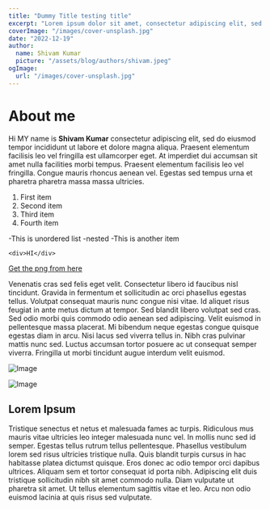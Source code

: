 ```yaml
---
title: "Dummy Title testing title"
excerpt: "Lorem ipsum dolor sit amet, consectetur adipiscing elit, sed do eiusmod tempor incididunt ut labore et dolore magna aliqua. Praesent elementum facilisis leo vel fringilla est ullamcorper eget. At imperdiet dui accumsan sit amet nulla facilities morbi tempus."
coverImage: "/images/cover-unsplash.jpg"
date: "2022-12-19"
author:
  name: Shivam Kumar
  picture: "/assets/blog/authors/shivam.jpeg"
ogImage:
  url: "/images/cover-unsplash.jpg"
---
```


# About me

Hi MY name is **Shivam Kumar** consectetur adipiscing elit, sed do eiusmod tempor incididunt ut labore et dolore magna aliqua. Praesent elementum facilisis leo vel fringilla est ullamcorper eget. At imperdiet dui accumsan sit amet nulla facilities morbi tempus.
Praesent elementum facilisis leo vel fringilla. Congue mauris rhoncus aenean vel. Egestas sed tempus urna et pharetra pharetra massa massa ultricies.

1. First item
2. Second item
3. Third item
4. Fourth item

-This is unordered list
-nested
-This is another item

`<div>HI</div>`

[Get the png from here](https://drive.google.com/file/d/1zsluhRAUnWUzlqZsnC6vhShY62xMii_-/view?usp=share_link)

Venenatis cras sed felis eget velit. Consectetur libero id faucibus nisl tincidunt. Gravida in fermentum et sollicitudin ac orci phasellus egestas tellus. Volutpat consequat mauris nunc congue nisi vitae. Id aliquet risus feugiat in ante metus dictum at tempor. Sed blandit libero volutpat sed cras. Sed odio morbi quis commodo odio aenean sed adipiscing. Velit euismod in pellentesque massa placerat. Mi bibendum neque egestas congue quisque egestas diam in arcu. Nisi lacus sed viverra tellus in. Nibh cras pulvinar mattis nunc sed. Luctus accumsan tortor posuere ac ut consequat semper viverra. Fringilla ut morbi tincidunt augue interdum velit euismod.

![Image](https://images.unsplash.com/photo-1671455639942-15914d797644?ixlib=rb-4.0.3&ixid=MnwxMjA3fDB8MHxlZGl0b3JpYWwtZmVlZHw5fHx8ZW58MHx8fHw%3D&auto=format&fit=crop&w=800&q=60 "a title")

![Image](/images/cover-unsplash.jpg "a title")

## Lorem Ipsum

Tristique senectus et netus et malesuada fames ac turpis. Ridiculous mus mauris vitae ultricies leo integer malesuada nunc vel. In mollis nunc sed id semper. Egestas tellus rutrum tellus pellentesque. Phasellus vestibulum lorem sed risus ultricies tristique nulla. Quis blandit turpis cursus in hac habitasse platea dictumst quisque. Eros donec ac odio tempor orci dapibus ultrices. Aliquam sem et tortor consequat id porta nibh. Adipiscing elit duis tristique sollicitudin nibh sit amet commodo nulla. Diam vulputate ut pharetra sit amet. Ut tellus elementum sagittis vitae et leo. Arcu non odio euismod lacinia at quis risus sed vulputate.

